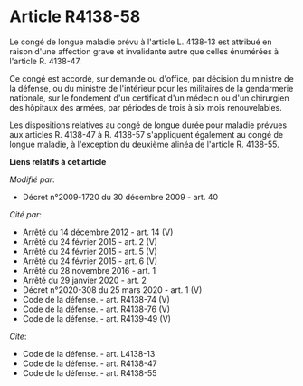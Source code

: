 # Article R4138-58

Le congé de longue maladie prévu à l'article L. 4138-13 est attribué en raison d'une affection grave et invalidante autre que
celles énumérées à l'article R. 4138-47. 

Ce congé est accordé, sur demande ou d'office, par décision du ministre de la défense, ou du ministre de l'intérieur pour les
militaires de la gendarmerie nationale, sur le fondement d'un certificat d'un médecin ou d'un chirurgien des hôpitaux des
armées, par périodes de trois à six mois renouvelables. 

Les dispositions relatives au congé de longue durée pour maladie prévues aux articles R. 4138-47 à R. 4138-57 s'appliquent
également au congé de longue maladie, à l'exception du deuxième alinéa de l'article R. 4138-55.

**Liens relatifs à cet article**

_Modifié par_:

  - Décret n°2009-1720 du 30 décembre 2009 - art. 40

_Cité par_:

  - Arrêté du 14 décembre 2012 - art. 14 (V)
  - Arrêté du 24 février 2015 - art. 2 (V)
  - Arrêté du 24 février 2015 - art. 5 (V)
  - Arrêté du 24 février 2015 - art. 6 (V)
  - Arrêté du 28 novembre 2016 - art. 1
  - Arrêté du 29 janvier 2020 - art. 2
  - Décret n°2020-308 du 25 mars 2020 - art. 1 (V)
  - Code de la défense. - art. R4138-74 (V)
  - Code de la défense. - art. R4138-76 (V)
  - Code de la défense. - art. R4139-49 (V)

_Cite_:

  - Code de la défense. - art. L4138-13
  - Code de la défense. - art. R4138-47
  - Code de la défense. - art. R4138-55
